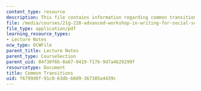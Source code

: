 ```yaml
---
content_type: resource
description: This file contains information regarding common transitions.
file: /media/courses/21g-228-advanced-workshop-in-writing-for-social-sciences-and-architecture-els-spring-2007/f6799d0f91c863db6609367385a4439c_MIT21G.228S07_transitions.pdf
file_type: application/pdf
learning_resource_types:
- Lecture Notes
ocw_type: OCWFile
parent_title: Lecture Notes
parent_type: CourseSection
parent_uid: 04f30f6b-0a67-9419-f17b-9d7a4b29299f
resourcetype: Document
title: Common Transitions
uid: f6799d0f-91c8-63db-6609-367385a4439c
---
```

